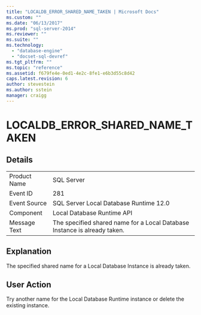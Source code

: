 ```yaml
---
title: "LOCALDB_ERROR_SHARED_NAME_TAKEN | Microsoft Docs"
ms.custom: ""
ms.date: "06/13/2017"
ms.prod: "sql-server-2014"
ms.reviewer: ""
ms.suite: ""
ms.technology: 
  - "database-engine"
  - "docset-sql-devref"
ms.tgt_pltfrm: ""
ms.topic: "reference"
ms.assetid: f679fe4e-0ed1-4e2c-8fe1-e6b3d55c8d42
caps.latest.revision: 6
author: stevestein
ms.author: sstein
manager: craigg
---
```

# LOCALDB_ERROR_SHARED_NAME_TAKEN
    
## Details  
  
|||  
|-|-|  
|Product Name|SQL Server|  
|Event ID|281|  
|Event Source|SQL Server Local Database Runtime 12.0|  
|Component|Local Database Runtime API|  
|Message Text|The specified shared name for a Local Database Instance is already taken.|  
  
## Explanation  
 The specified shared name for a Local Database Instance is already taken.  
  
## User Action  
 Try another name for the Local Database Runtime instance or delete the existing instance.  
  
  

